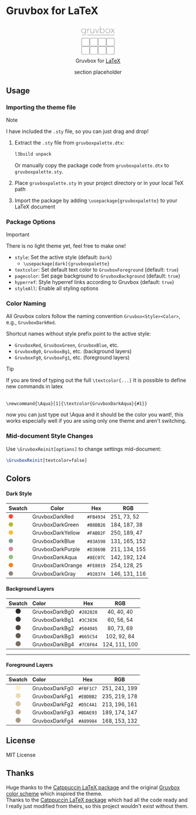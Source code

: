 # Gruvbox for LaTeX

<p align="center">
	<img src="gruvboxlogo.svg" width="100" alt="Logo"/><br/>
	Gruvbox for <a href="https://www.latex-project.org/">LaTeX</a>	
</p>

<p align="center">
    section placeholder
</p>

## Usage

### Importing the theme file

> [!NOTE]
> I have included the `.sty` file, so you can just drag and drop!

1. Extract the `.sty` file from `gruvboxpalette.dtx`:

   ```bash
   l3build unpack
   ```

   Or manually copy the package code from `gruvboxpalette.dtx` to `gruvboxpalette.sty`.

2. Place `gruvboxpalette.sty` in your project directory or in your local TeX path

3. Import the package by adding `\usepackage{gruvboxpalette}` to your LaTeX document

### Package Options

> [!IMPORTANT]
> There is no light theme yet, feel free to make one!

- `style`: Set the active style (default: `Dark`)
  - `\usepackage[dark]{gruvboxpalette}`
- `textcolor`: Set default text color to `GruvboxForeground` (default: `true`)
- `pagecolor`: Set page background to `GruvboxBackground` (default: `true`)
- `hyperref`: Style hyperref links according to Gruvbox (default: `true`)
- `styleAll`: Enable all styling options

### Color Naming

All Gruvbox colors follow the naming convention `Gruvbox<Style><Color>`, e.g., `GruvboxDarkRed`.

Shortcut names without style prefix point to the active style:

- `GruvboxRed`, `GruvboxGreen`, `GruvboxBlue`, etc.
- `GruvboxBg0`, `GruvboxBg1`, etc. (background layers)
- `GruvboxFg0`, `GruvboxFg1`, etc. (foreground layers)

> [!TIP]
> If you are tired of typing out the full <code class="latex">\textcolor{...}</code>
> It is possible to define new commands in latex
>
> <pre><code class="latex">
> \newcommand{\Aqua}[1]{\textcolor{GruvboxDarkAqua}{#1}}
> </code></pre>
>
> now you can just type out \Aqua and it should be the color you want!, this works especially well if you are using only one theme and aren't switching.

### Mid-document Style Changes

Use `\GruvboxReinit[options]` to change settings mid-document:

```latex
\GruvboxReinit[textcolor=false]
```

## Colors

#### Dark Style

| Swatch                                                                                                                                                                 | Color             | Hex       | RGB           |
| ---------------------------------------------------------------------------------------------------------------------------------------------------------------------- | ----------------- | --------- | ------------- |
| <img src="data:image/svg+xml;utf8,<svg xmlns='http://www.w3.org/2000/svg' width='12' height='12'><circle cx='6' cy='6' r='6' fill='%23FB4934'/></svg>" alt="#FB4934"/> | GruvboxDarkRed    | `#FB4934` | 251, 73, 52   |
| <img src="data:image/svg+xml;utf8,<svg xmlns='http://www.w3.org/2000/svg' width='12' height='12'><circle cx='6' cy='6' r='6' fill='%23B8BB26'/></svg>" alt="#B8BB26">  | GruvboxDarkGreen  | `#B8BB26` | 184, 187, 38  |
| <img src="data:image/svg+xml;utf8,<svg xmlns='http://www.w3.org/2000/svg' width='12' height='12'><circle cx='6' cy='6' r='6' fill='%23FABD2F'/></svg>" alt="#FABD2F">  | GruvboxDarkYellow | `#FABD2F` | 250, 189, 47  |
| <img src="data:image/svg+xml;utf8,<svg xmlns='http://www.w3.org/2000/svg' width='12' height='12'><circle cx='6' cy='6' r='6' fill='%2383A598'/></svg>" alt="#83A598">  | GruvboxDarkBlue   | `#83A598` | 131, 165, 152 |
| <img src="data:image/svg+xml;utf8,<svg xmlns='http://www.w3.org/2000/svg' width='12' height='12'><circle cx='6' cy='6' r='6' fill='%23D3869B'/></svg>" alt="#D3869B">  | GruvboxDarkPurple | `#D3869B` | 211, 134, 155 |
| <img src="data:image/svg+xml;utf8,<svg xmlns='http://www.w3.org/2000/svg' width='12' height='12'><circle cx='6' cy='6' r='6' fill='%238EC07C'/></svg>" alt="#8EC07C">  | GruvboxDarkAqua   | `#8EC07C` | 142, 192, 124 |
| <img src="data:image/svg+xml;utf8,<svg xmlns='http://www.w3.org/2000/svg' width='12' height='12'><circle cx='6' cy='6' r='6' fill='%23FE8019'/></svg>" alt="#FE8019">  | GruvboxDarkOrange | `#FE8019` | 254, 128, 25  |
| <img src="data:image/svg+xml;utf8,<svg xmlns='http://www.w3.org/2000/svg' width='12' height='12'><circle cx='6' cy='6' r='6' fill='%23928374'/></svg>" alt="#928374">  | GruvboxDarkGray   | `#928374` | 146, 131, 116 |

#### Background Layers

|                                                                                Swatch                                                                                 | Color          |    Hex    |      RGB      |
| :-------------------------------------------------------------------------------------------------------------------------------------------------------------------: | :------------- | :-------: | :-----------: |
| <img src="data:image/svg+xml;utf8,<svg xmlns='http://www.w3.org/2000/svg' width='14' height='14'><circle cx='7' cy='7' r='7' fill='%23282828'/></svg>" alt="#282828"> | GruvboxDarkBg0 | `#282828` |  40, 40, 40   |
| <img src="data:image/svg+xml;utf8,<svg xmlns='http://www.w3.org/2000/svg' width='14' height='14'><circle cx='7' cy='7' r='7' fill='%233C3836'/></svg>" alt="#3C3836"> | GruvboxDarkBg1 | `#3C3836` |  60, 56, 54   |
| <img src="data:image/svg+xml;utf8,<svg xmlns='http://www.w3.org/2000/svg' width='14' height='14'><circle cx='7' cy='7' r='7' fill='%23504945'/></svg>" alt="#504945"> | GruvboxDarkBg2 | `#504945` |  80, 73, 69   |
| <img src="data:image/svg+xml;utf8,<svg xmlns='http://www.w3.org/2000/svg' width='14' height='14'><circle cx='7' cy='7' r='7' fill='%23665C54'/></svg>" alt="#665C54"> | GruvboxDarkBg3 | `#665C54` |  102, 92, 84  |
| <img src="data:image/svg+xml;utf8,<svg xmlns='http://www.w3.org/2000/svg' width='14' height='14'><circle cx='7' cy='7' r='7' fill='%237C6F64'/></svg>" alt="#7C6F64"> | GruvboxDarkBg4 | `#7C6F64` | 124, 111, 100 |

---

#### Foreground Layers

|                                                                                Swatch                                                                                 | Color          |    Hex    |      RGB      |
| :-------------------------------------------------------------------------------------------------------------------------------------------------------------------: | :------------- | :-------: | :-----------: |
| <img src="data:image/svg+xml;utf8,<svg xmlns='http://www.w3.org/2000/svg' width='14' height='14'><circle cx='7' cy='7' r='7' fill='%23FBF1C7'/></svg>" alt="#FBF1C7"> | GruvboxDarkFg0 | `#FBF1C7` | 251, 241, 199 |
| <img src="data:image/svg+xml;utf8,<svg xmlns='http://www.w3.org/2000/svg' width='14' height='14'><circle cx='7' cy='7' r='7' fill='%23EBDBB2'/></svg>" alt="#EBDBB2"> | GruvboxDarkFg1 | `#EBDBB2` | 235, 219, 178 |
| <img src="data:image/svg+xml;utf8,<svg xmlns='http://www.w3.org/2000/svg' width='14' height='14'><circle cx='7' cy='7' r='7' fill='%23D5C4A1'/></svg>" alt="#D5C4A1"> | GruvboxDarkFg2 | `#D5C4A1` | 213, 196, 161 |
| <img src="data:image/svg+xml;utf8,<svg xmlns='http://www.w3.org/2000/svg' width='14' height='14'><circle cx='7' cy='7' r='7' fill='%23BDAE93'/></svg>" alt="#BDAE93"> | GruvboxDarkFg3 | `#BDAE93` | 189, 174, 147 |
| <img src="data:image/svg+xml;utf8,<svg xmlns='http://www.w3.org/2000/svg' width='14' height='14'><circle cx='7' cy='7' r='7' fill='%23A89984'/></svg>" alt="#A89984"> | GruvboxDarkFg4 | `#A89984` | 168, 153, 132 |

## License

MIT License

## Thanks

Huge thanks to the [Catppuccin LaTeX package](https://github.com/catppuccin/latex) and the original [Gruvbox color scheme](https://github.com/morhetz/gruvbox) which inspired the theme. \
Thanks to the [Catppuccin LaTeX package](https://github.com/catppuccin/latex) which had all the code ready and I really just modified from theirs, so this project wouldn't exist without them.
